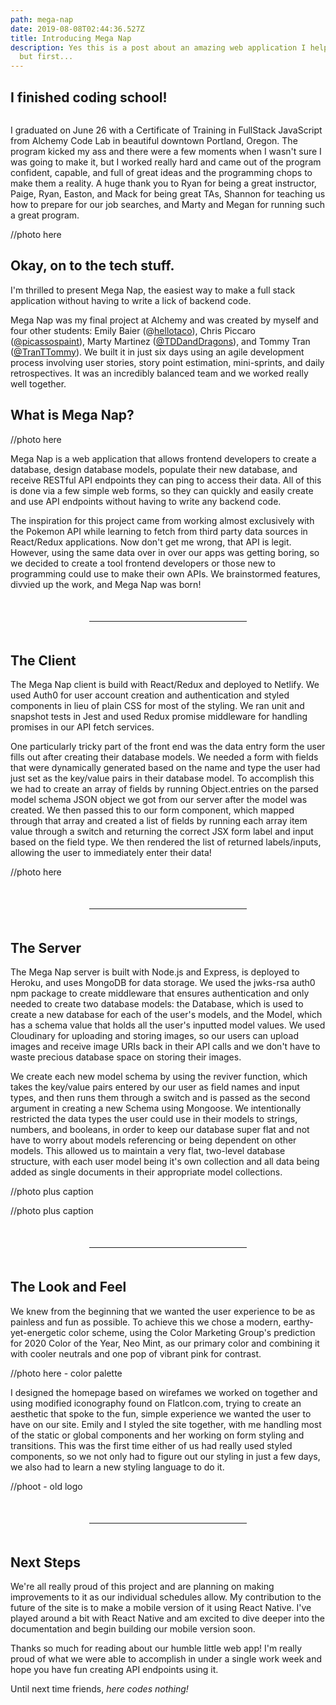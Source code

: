 ```yaml
---
path: mega-nap
date: 2019-08-08T02:44:36.527Z
title: Introducing Mega Nap
description: Yes this is a post about an amazing web application I helped create
  but first...
---
```

## I finished coding school!

<div style="display: flex; justify-content: center;"><img src="https://media.giphy.com/media/RDbZGZ3O0UmL6/source.gif" alt=""/></div>

I graduated on June 26 with a Certificate of Training in FullStack JavaScript from Alchemy Code Lab in beautiful downtown Portland, Oregon. The program kicked my ass and there were a few moments when I wasn't sure I was going to make it, but I worked really hard and came out of the program confident, capable, and full of great ideas and the programming chops to make them a reality. A huge thank you to Ryan for being a great instructor, Paige, Ryan, Easton, and Mack for being great TAs, Shannon for teaching us how to prepare for our job searches, and Marty and Megan for running such a great program.

//photo here

## Okay, on to the tech stuff.

I'm thrilled to present Mega Nap, the easiest way to make a full stack application without having to write a lick of backend code.

Mega Nap was my final project at Alchemy and was created by myself and four other students: Emily Baier (@[hellotaco](https://twitter.com/hellotaco)), Chris Piccaro ([@picassospaint](https://twitter.com/PiccasosPaint)), Marty Martinez ([@TDDandDragons](https://twitter.com/TDDandDragons)), and Tommy Tran ([@TranTTommy](https://twitter.com/TranTTommy)). We built it in just six days using an agile development process involving user stories, story point estimation, mini-sprints, and daily retrospectives. It was an incredibly balanced team and we worked really well together.

## What is Mega Nap?

//photo here

Mega Nap is a web application that allows frontend developers to create a database, design database models, populate their new database, and receive RESTful API endpoints they can ping to access their data. All of this is done via a few simple web forms, so they can quickly and easily create and use API endpoints without having to write any backend code.

The inspiration for this project came from working almost exclusively with the Pokemon API while learning to fetch from third party data sources in React/Redux applications. Now don't get me wrong, that API is legit. However, using the same data over in over our apps was getting boring, so we decided to create a tool frontend developers or those new to programming could use to make their own APIs. We brainstormed features, divvied up the work, and Mega Nap was born!

<hr style="margin: 50px 25%;" />

## The Client

The Mega Nap client is build with React/Redux and deployed to Netlify. We used Auth0 for user account creation and authentication and styled components in lieu of plain CSS for most of the styling. We ran unit and snapshot tests in Jest and used Redux promise middleware for handling promises in our API fetch services.

One particularly tricky part of the front end was the data entry form the user fills out after creating their database models. We needed a form with fields that were dynamically generated based on the name and type the user had just set as the key/value pairs in their database model. To accomplish this we had to create an array of fields by running Object.entries on the parsed model schema JSON object we got from our server after the model was created. We then passed this to our form component, which mapped through that array and created a list of fields by running each array item value through a switch and returning the correct JSX form label and input based on the field type. We then rendered the list of returned labels/inputs, allowing the user to immediately enter their data!

//photo here

<hr style="margin: 50px 25%;" />

## The Server

The Mega Nap server is built with Node.js and Express, is deployed to Heroku, and uses MongoDB for data storage. We used the jwks-rsa auth0 npm package to create middleware that ensures authentication and only needed to create two database models: the Database, which is used to create a new database for each of the user's models, and the Model, which has a schema value that holds all the user's inputted model values. We used Cloudinary for uploading and storing images, so our users can upload images and receive image URIs back in their API calls and we don't have to waste precious database space on storing their images.

We create each new model schema by using the reviver function, which takes the key/value pairs entered by our user as field names and input types, and then runs them through a switch and is passed as the second argument in creating a new Schema using Mongoose. We intentionally restricted the data types the user could use in their models to strings, numbers, and booleans, in order to keep our database super flat and not have to worry about models referencing or being dependent on other models. This allowed us to maintain a very flat, two-level database structure, with each user model being it's own collection and all data being added as single documents in their appropriate model collections.

//photo plus caption

//photo plus caption

<hr style="margin: 50px 25%;" />

## The Look and Feel

We knew from the beginning that we wanted the user experience to be as painless and fun as possible. To achieve this we chose a modern, earthy-yet-energetic color scheme, using the Color Marketing Group's prediction for 2020 Color of the Year, Neo Mint, as our primary color and combining it with cooler neutrals and one pop of vibrant pink for contrast.

//photo here - color palette

I designed the homepage based on wirefames we worked on together and using modified iconography found on FlatIcon.com, trying to create an aesthetic that spoke to the fun, simple experience we wanted the user to have on our site. Emily and I styled the site together, with me handling most of the static or global components and her working on form styling and transitions. This was the first time either of us had really used styled components, so we not only had to figure out our styling in just a few days, we also had to learn a new styling language to do it.

//phoot - old logo

<hr style="margin: 50px 25%;" />

## Next Steps

We're all really proud of this project and are planning on making improvements to it as our individual schedules allow. My contribution to the future of the site is to make a mobile version of it using React Native. I've played around a bit with React Native and am excited to dive deeper into the documentation and begin building our mobile version soon.

Thanks so much for reading about our humble little web app! I'm really proud of what we were able to accomplish in under a single work week and hope you have fun creating API endpoints using it.

Until next time friends, *here codes nothing!*